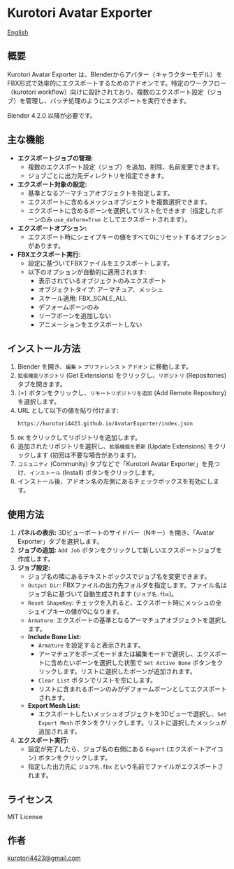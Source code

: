 # Kurotori Avatar Exporter

[English](README_en.md)

## 概要

Kurotori Avatar Exporter は、Blenderからアバター（キャラクターモデル）をFBX形式で効率的にエクスポートするためのアドオンです。特定のワークフロー（kurotori workflow）向けに設計されており、複数のエクスポート設定（ジョブ）を管理し、バッチ処理のようにエクスポートを実行できます。

Blender 4.2.0 以降が必要です。

## 主な機能

*   **エクスポートジョブの管理:**
    *   複数のエクスポート設定（ジョブ）を追加、削除、名前変更できます。
    *   ジョブごとに出力先ディレクトリを指定できます。
*   **エクスポート対象の設定:**
    *   基準となるアーマチュアオブジェクトを指定します。
    *   エクスポートに含めるメッシュオブジェクトを複数選択できます。
    *   エクスポートに含めるボーンを選択してリスト化できます（指定したボーンのみ `use_deform=True` としてエクスポートされます）。
*   **エクスポートオプション:**
    *   エクスポート時にシェイプキーの値をすべて0にリセットするオプションがあります。
*   **FBXエクスポート実行:**
    *   設定に基づいてFBXファイルをエクスポートします。
    *   以下のオプションが自動的に適用されます:
        *   表示されているオブジェクトのみエクスポート
        *   オブジェクトタイプ: アーマチュア、メッシュ
        *   スケール適用: FBX\_SCALE\_ALL
        *   デフォームボーンのみ
        *   リーフボーンを追加しない
        *   アニメーションをエクスポートしない

## インストール方法

1.  Blender を開き、`編集` > `プリファレンス` > `アドオン` に移動します。
2.  `拡張機能リポジトリ` (Get Extensions) をクリックし、`リポジトリ` (Repositories) タブを開きます。
3.  `[+]` ボタンをクリックし、`リモートリポジトリを追加` (Add Remote Repository) を選択します。
4.  URL として以下の値を貼り付けます:
    ```
    https://kurotori4423.github.io/AvatarExporter/index.json
    ```
5.  `OK` をクリックしてリポジトリを追加します。
6.  追加されたリポジトリを選択し、`拡張機能を更新` (Update Extensions) をクリックします (初回は不要な場合があります)。
7.  `コミュニティ` (Community) タブなどで「Kurotori Avatar Exporter」を見つけ、`インストール` (Install) ボタンをクリックします。
8.  インストール後、アドオン名の左側にあるチェックボックスを有効にします。

## 使用方法

1.  **パネルの表示:** 3Dビューポートのサイドバー（Nキー）を開き、「Avatar Exporter」タブを選択します。
2.  **ジョブの追加:** `Add Job` ボタンをクリックして新しいエクスポートジョブを作成します。
3.  **ジョブ設定:**
    *   ジョブ名の隣にあるテキストボックスでジョブ名を変更できます。
    *   `Output Dir`: FBXファイルの出力先フォルダを指定します。ファイル名はジョブ名に基づいて自動生成されます (`ジョブ名.fbx`)。
    *   `Reset ShapeKey`: チェックを入れると、エクスポート時にメッシュの全シェイプキーの値が0になります。
    *   `Armature`: エクスポートの基準となるアーマチュアオブジェクトを選択します。
    *   **Include Bone List:**
        *   `Armature` を設定すると表示されます。
        *   アーマチュアをポーズモードまたは編集モードで選択し、エクスポートに含めたいボーンを選択した状態で `Set Active Bone` ボタンをクリックします。リストに選択したボーンが追加されます。
        *   `Clear List` ボタンでリストを空にします。
        *   リストに含まれるボーンのみがデフォームボーンとしてエクスポートされます。
    *   **Export Mesh List:**
        *   エクスポートしたいメッシュオブジェクトを3Dビューで選択し、`Set Export Mesh` ボタンをクリックします。リストに選択したメッシュが追加されます。
4.  **エクスポート実行:**
    *   設定が完了したら、ジョブ名の右側にある `Export` (エクスポートアイコン) ボタンをクリックします。
    *   指定した出力先に `ジョブ名.fbx` という名前でファイルがエクスポートされます。

## ライセンス

MIT License

## 作者

kurotori4423@gmail.com
